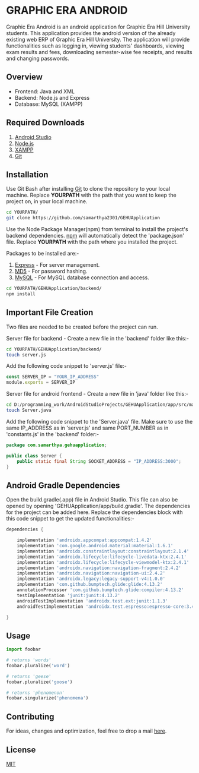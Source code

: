 # GRAPHIC ERA ANDROID

Graphic Era Android is an android application for Graphic Era Hill University students. This application provides the android version of the already existing web ERP of Graphic Era Hill University. The application will provide functionalities such as logging in, viewing students' dashboards, viewing exam results and fees, downloading semester-wise fee receipts, and results and changing passwords.

## Overview
* Frontend: Java and XML
* Backend: Node.js and Express
* Database: MySQL (XAMPP)

## Required Downloads
1. [Android Studio](https://developer.android.com/studio)
2. [Node.js](https://nodejs.org/en/download/)
3. [XAMPP](https://www.apachefriends.org/download.html)
4. [Git](https://git-scm.com/downloads)

## Installation

Use Git Bash after installing [Git](https://git-scm.com/downloads) to clone the repository to your local machine. Replace **YOURPATH** with the path that you want to keep the project on, in your local machine.

```bash
cd YOURPATH/
git clone https://github.com/samarthya2301/GEHUApplication
```

Use the Node Package Manager(npm) from terminal to install the project's backend dependencies. [npm](https://www.npmjs.com/) will automatically detect the 'package.json' file. Replace **YOURPATH** with the path where you installed the project.

Packages to be installed are:-
1. [Express](https://www.npmjs.com/package/express) - For server management.
2. [MD5](https://www.npmjs.com/package/md5) - For password hashing.
3. [MySQL](https://www.npmjs.com/package/mysql) - For MySQL database connection and access.

```bash
cd YOURPATH/GEHUApplication/backend/
npm install
```

## Important File Creation
Two files are needed to be created before the project can run.

Server file for backend - Create a new file in the 'backend' folder like this:-
```bash
cd YOURPATH/GEHUApplication/backend/
touch server.js
```

Add the following code snippet to 'server.js' file:-
```javascript
const SERVER_IP = "YOUR_IP_ADDRESS"
module.exports = SERVER_IP
```

Server file for android frontend - Create a new file in 'java' folder like this:-
```bash
cd D:/programming_work/AndroidStudioProjects/GEHUApplication/app/src/main/java/com/samarthya/gehuapplication/
touch Server.java
```

Add the following code snippet to the 'Server.java' file. Make sure to use the same IP_ADDRESS as in 'server.js' and same PORT_NUMBER as in 'constants.js' in the 'backend' folder:-

```java
package com.samarthya.gehuapplication;

public class Server {
	public static final String SOCKET_ADDRESS = "IP_ADDRESS:3000";
}

```

## Android Gradle Dependencies
Open the build.gradle(.app) file in Android Studio. This file can also be opened by opening 'GEHUApplication/app/build.gradle'. The dependencies for the project can be added here. Replace the dependencies block with this code snippet to get the updated functionalities:-
```gradle
dependencies {

	implementation 'androidx.appcompat:appcompat:1.4.2'
	implementation 'com.google.android.material:material:1.6.1'
	implementation 'androidx.constraintlayout:constraintlayout:2.1.4'
	implementation 'androidx.lifecycle:lifecycle-livedata-ktx:2.4.1'
	implementation 'androidx.lifecycle:lifecycle-viewmodel-ktx:2.4.1'
	implementation 'androidx.navigation:navigation-fragment:2.4.2'
	implementation 'androidx.navigation:navigation-ui:2.4.2'
	implementation 'androidx.legacy:legacy-support-v4:1.0.0'
	implementation 'com.github.bumptech.glide:glide:4.13.2'
	annotationProcessor 'com.github.bumptech.glide:compiler:4.13.2'
	testImplementation 'junit:junit:4.13.2'
	androidTestImplementation 'androidx.test.ext:junit:1.1.3'
	androidTestImplementation 'androidx.test.espresso:espresso-core:3.4.0'

}
```

## Usage

```python
import foobar

# returns 'words'
foobar.pluralize('word')

# returns 'geese'
foobar.pluralize('goose')

# returns 'phenomenon'
foobar.singularize('phenomena')
```

## Contributing
For ideas, changes and optimization, feel free to drop a mail [here](mailto:samarthya2301@gmail.com?subject=Changes%20Regarding%20Graphic%20Era%20Android).

## License
[MIT](https://choosealicense.com/licenses/mit/)